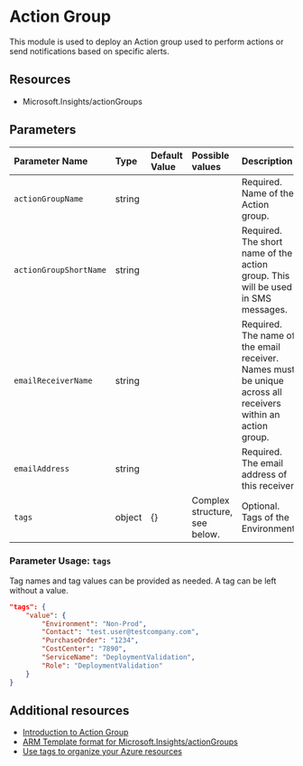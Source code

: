 # Action Group

This module is used to deploy an Action group used to perform actions or send notifications based on specific alerts.

## Resources

- Microsoft.Insights/actionGroups

## Parameters

| Parameter Name | Type | Default Value | Possible values | Description |
| :-             | :-   | :-            | :-              | :-          |
| `actionGroupName` | string | | | Required. Name of the Action group.
| `actionGroupShortName` | string | | | Required. The short name of the action group. This will be used in SMS messages.
| `emailReceiverName` | string | | | Required. The name of the email receiver. Names must be unique across all receivers within an action group.
| `emailAddress` | string | | | Required. The email address of this receiver.
| `tags` | object | {} | Complex structure, see below. | Optional. Tags of the Environment.

### Parameter Usage: `tags`

Tag names and tag values can be provided as needed. A tag can be left without a value.

```json
"tags": {
    "value": {
        "Environment": "Non-Prod",
        "Contact": "test.user@testcompany.com",
        "PurchaseOrder": "1234",
        "CostCenter": "7890",
        "ServiceName": "DeploymentValidation",
        "Role": "DeploymentValidation"
    }
}
```

## Additional resources

- [Introduction to Action Group](https://docs.microsoft.com/en-us/azure/azure-monitor/alerts/action-groups)
- [ARM Template format for Microsoft.Insights/actionGroups](https://docs.microsoft.com/en-us/azure/templates/microsoft.insights/2018-03-01/actiongroups)
- [Use tags to organize your Azure resources](https://docs.microsoft.com/en-us/azure/azure-resource-manager/resource-group-using-tags)
